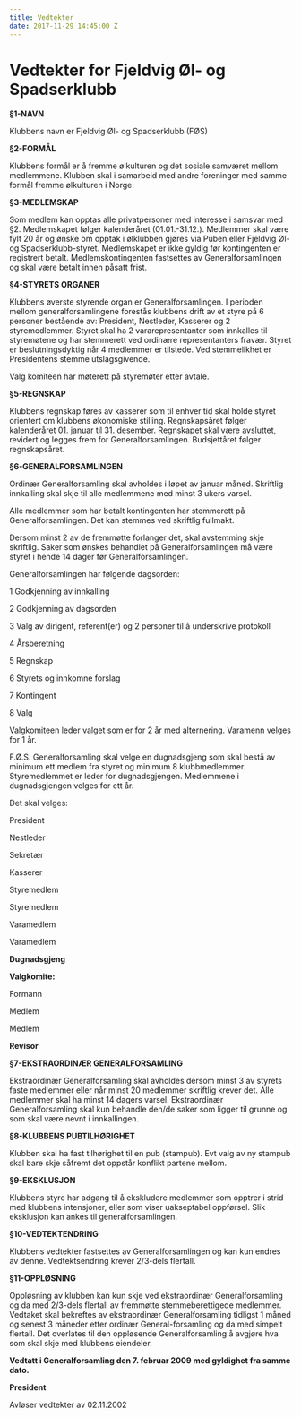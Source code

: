 ```yaml
---
title: Vedtekter
date: 2017-11-29 14:45:00 Z
---
```


# Vedtekter for Fjeldvig Øl- og Spadserklubb

**§1-NAVN**

Klubbens navn er Fjeldvig Øl- og Spadserklubb (FØS)

**§2-FORMÅL**

Klubbens formål er å fremme ølkulturen og det sosiale samværet mellom medlemmene. Klubben skal i samarbeid med andre foreninger med samme formål fremme ølkulturen i Norge.

**§3-MEDLEMSKAP**

Som medlem kan opptas alle privatpersoner med interesse i samsvar med §2\. Medlemskapet følger kalenderåret (01.01.-31.12.). Medlemmer skal være fylt 20 år og ønske om opptak i ølklubben gjøres via Puben eller Fjeldvig Øl- og Spadserklubb-styret. Medlemskapet er ikke gyldig før kontingenten er registrert betalt. Medlemskontingenten fastsettes av Generalforsamlingen og skal være betalt innen påsatt frist.

**§4-STYRETS ORGANER**

Klubbens øverste styrende organ er Generalforsamlingen. I perioden mellom generalforsamlingene forestås klubbens drift av et styre på 6 personer bestående av: President, Nestleder, Kasserer og 2 styremedlemmer. Styret skal ha 2 vararepresentanter som innkalles til styremøtene og har stemmerett ved ordinære representanters fravær. Styret er beslutningsdyktig når 4 medlemmer er tilstede. Ved stemmelikhet er Presidentens stemme utslagsgivende.

Valg komiteen har møterett på styremøter etter avtale.

**§5-REGNSKAP**

Klubbens regnskap føres av kasserer som til enhver tid skal holde styret orientert om klubbens økonomiske stilling. Regnskapsåret følger kalenderåret 01\. januar til 31\. desember. Regnskapet skal være avsluttet, revidert og legges frem for Generalforsamlingen. Budsjettåret følger regnskapsåret.

**§6-GENERALFORSAMLINGEN**

Ordinær Generalforsamling skal avholdes i løpet av januar måned. Skriftlig innkalling skal skje til alle medlemmene med minst 3 ukers varsel.

Alle medlemmer som har betalt kontingenten har stemmerett på Generalforsamlingen. Det kan stemmes ved skriftlig fullmakt.

Dersom minst 2 av de fremmøtte forlanger det, skal avstemming skje skriftlig. Saker som ønskes behandlet på Generalforsamlingen må være styret i hende 14 dager før Generalforsamlingen.

Generalforsamlingen har følgende dagsorden:

1 Godkjenning av innkalling

2 Godkjenning av dagsorden

3 Valg av dirigent, referent(er) og 2 personer til å underskrive protokoll

4 Årsberetning

5 Regnskap

6 Styrets og innkomne forslag

7 Kontingent

8 Valg

Valgkomiteen leder valget som er for 2 år med alternering. Varamenn velges for 1 år.

F.Ø.S. Generalforsamling skal velge en dugnadsgjeng som skal bestå av minimum ett medlem fra styret og minimum 8 klubbmedlemmer. Styremedlemmet er leder for dugnadsgjengen. Medlemmene i dugnadsgjengen velges for ett år.

Det skal velges:

President

Nestleder

Sekretær

Kasserer

Styremedlem

Styremedlem

Varamedlem

Varamedlem

__Dugnadsgjeng__

__Valgkomite:__

Formann

Medlem

Medlem

__Revisor__

**§7-EKSTRAORDINÆR GENERALFORSAMLING**

Ekstraordinær Generalforsamling skal avholdes dersom minst 3 av styrets faste medlemmer eller når minst 20 medlemmer skriftlig krever det. Alle medlemmer skal ha minst 14 dagers varsel. Ekstraordinær Generalforsamling skal kun behandle den/de saker som ligger til grunne og som skal være nevnt i innkallingen.

**§8-KLUBBENS PUBTILHØRIGHET**

Klubben skal ha fast tilhørighet til en pub (stampub). Evt valg av ny stampub skal bare skje såfremt det oppstår konflikt partene mellom.

**§9-EKSKLUSJON**

Klubbens styre har adgang til å ekskludere medlemmer som opptrer i strid med klubbens intensjoner, eller som viser uakseptabel oppførsel. Slik eksklusjon kan ankes til generalforsamlingen.

**§10-VEDTEKTENDRING**

Klubbens vedtekter fastsettes av Generalforsamlingen og kan kun endres av denne. Vedtektsendring krever 2/3-dels flertall.

**§11-OPPLØSNING**

Oppløsning av klubben kan kun skje ved ekstraordinær Generalforsamling og da med 2/3-dels flertall av fremmøtte stemmeberettigede medlemmer. Vedtaket skal bekreftes av ekstraordinær Generalforsamling tidligst 1 måned og senest 3 måneder etter ordinær General-forsamling og da med simpelt flertall. Det overlates til den oppløsende Generalforsamling å avgjøre hva som skal skje med klubbens eiendeler.

**Vedtatt i Generalforsamling den 7\. februar 2009 med gyldighet fra samme dato.**

**President**

Avløser vedtekter av 02.11.2002